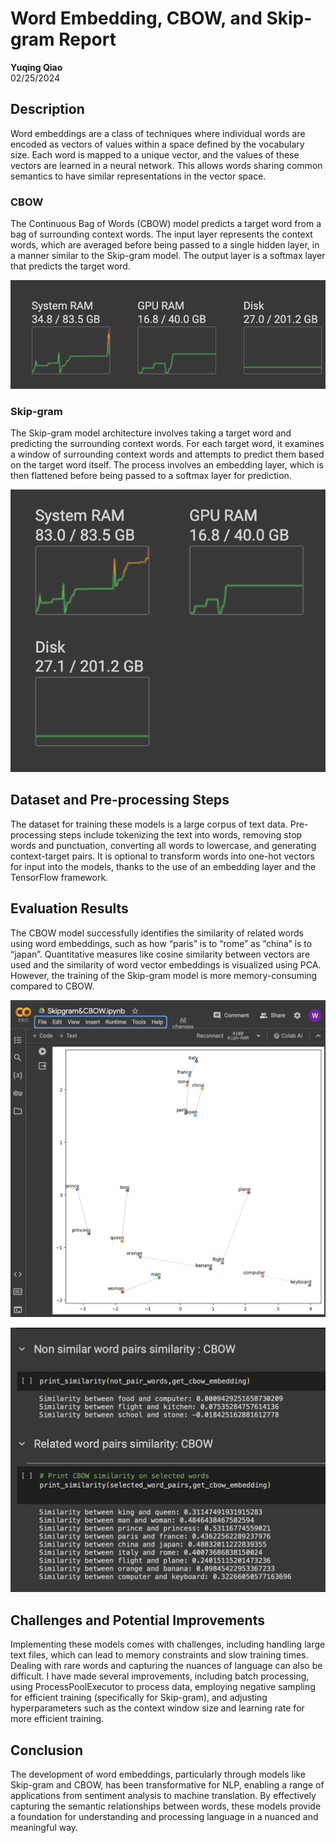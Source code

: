 # Word Embedding, CBOW, and Skip-gram Report

**Yuqing Qiao**  
02/25/2024

## Description

Word embeddings are a class of techniques where individual words are encoded as vectors of values within a space defined by the vocabulary size. Each word is mapped to a unique vector, and the values of these vectors are learned in a neural network. This allows words sharing common semantics to have similar representations in the vector space.

### CBOW

The Continuous Bag of Words (CBOW) model predicts a target word from a bag of surrounding context words. The input layer represents the context words, which are averaged before being passed to a single hidden layer, in a manner similar to the Skip-gram model. The output layer is a softmax layer that predicts the target word.

![CBOW training Snapshot](/word%20embedding/snapshot/cbowSnapshot.png)

### Skip-gram

The Skip-gram model architecture involves taking a target word and predicting the surrounding context words. For each target word, it examines a window of surrounding context words and attempts to predict them based on the target word itself. The process involves an embedding layer, which is then flattened before being passed to a softmax layer for prediction.

![Skip-gram training Snapshot](/word%20embedding/snapshot/skipgramSnapshot.png)

## Dataset and Pre-processing Steps

The dataset for training these models is a large corpus of text data. Pre-processing steps include tokenizing the text into words, removing stop words and punctuation, converting all words to lowercase, and generating context-target pairs. It is optional to transform words into one-hot vectors for input into the models, thanks to the use of an embedding layer and the TensorFlow framework.

## Evaluation Results

The CBOW model successfully identifies the similarity of related words using word embeddings, such as how “paris” is to “rome” as “china” is to “japan”. Quantitative measures like cosine similarity between vectors are used and the similarity of word vector embeddings is visualized using PCA. However, the training of the Skip-gram model is more memory-consuming compared to CBOW.

![PCA visualization](/word%20embedding/snapshot/PCA.png)

![Cosine similarity](/word%20embedding/snapshot/cosineSimilarity.png)

## Challenges and Potential Improvements

Implementing these models comes with challenges, including handling large text files, which can lead to memory constraints and slow training times. Dealing with rare words and capturing the nuances of language can also be difficult. I have made several improvements, including batch processing, using ProcessPoolExecutor to process data, employing negative sampling for efficient training (specifically for Skip-gram), and adjusting hyperparameters such as the context window size and learning rate for more efficient training.

## Conclusion

The development of word embeddings, particularly through models like Skip-gram and CBOW, has been transformative for NLP, enabling a range of applications from sentiment analysis to machine translation. By effectively capturing the semantic relationships between words, these models provide a foundation for understanding and processing language in a nuanced and meaningful way.
